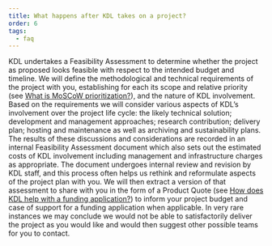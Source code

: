 ```yaml
---
title: What happens after KDL takes on a project?
order: 6
tags:
  - faq
---
```


KDL undertakes a Feasibility Assessment to determine whether the project as proposed looks feasible with respect to the intended budget and timeline. We will define the methodological and technical requirements of the project with you, establishing for each its scope and relative priority (see [What is MoSCoW prioritization?](/faqs/#what-is-moscow-prioritization)), and the nature of KDL involvement. Based on the requirements we will consider various aspects of KDL’s involvement over the project life cycle: the likely technical solution; development and management approaches; research contribution; delivery plan; hosting and maintenance as well as archiving and sustainability plans. The results of these discussions and considerations are recorded in an internal Feasibility Assessment document which also sets out the estimated costs of KDL involvement including management and infrastructure charges as appropriate. The document undergoes internal review and revision by KDL staff, and this process often helps us rethink and reformulate aspects of the project plan with you. We will then extract a version of that assessment to share with you in the form of a Product Quote (see [How does KDL help with a funding application?](/faqs/#how-does-kdl-help-with-a-funding-application)) to inform your project budget and case of support for a funding application when applicable. In very rare instances we may conclude we would not be able to satisfactorily deliver the project as you would like and would then suggest other possible teams for you to contact.
